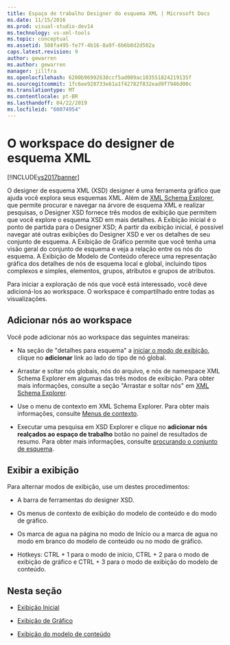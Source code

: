```yaml
---
title: Espaço de trabalho Designer do esquema XML | Microsoft Docs
ms.date: 11/15/2016
ms.prod: visual-studio-dev14
ms.technology: vs-xml-tools
ms.topic: conceptual
ms.assetid: 588fa495-fe7f-4b16-8a9f-6b6b8d2d502a
caps.latest.revision: 9
author: gewarren
ms.author: gewarren
manager: jillfra
ms.openlocfilehash: 6200b96992638ccf5ad009ac103551824219135f
ms.sourcegitcommit: 1fc6ee928733e61a1f42782f832ead9f7946d00c
ms.translationtype: MT
ms.contentlocale: pt-BR
ms.lasthandoff: 04/22/2019
ms.locfileid: "60074954"
---
```

# <a name="xml-schema-designer-workspace"></a>O workspace do designer de esquema XML
[!INCLUDE[vs2017banner](../includes/vs2017banner.md)]

O designer de esquema XML (XSD) designer é uma ferramenta gráfico que ajuda você explora seus esquemas XML. Além de [XML Schema Explorer](../xml-tools/xml-schema-explorer.md), que permite procurar e navegar na árvore de esquema XML e realizar pesquisas, o Designer XSD fornece três modos de exibição que permitem que você explore o esquema XSD em mais detalhes. A Exibição inicial é o ponto de partida para o Designer XSD; A partir da exibição inicial, é possível navegar até outras exibições do Designer XSD e ver os detalhes de seu conjunto de esquema. A Exibição de Gráfico permite que você tenha uma visão geral do conjunto de esquema e veja a relação entre os nós do esquema. A Exibição de Modelo de Conteúdo oferece uma representação gráfica dos detalhes de nós de esquema local e global, incluindo tipos complexos e simples, elementos, grupos, atributos e grupos de atributos.  
  
 Para iniciar a exploração de nós que você está interessado, você deve adicioná-los ao workspace. O workspace é compartilhado entre todas as visualizações.  
  
## <a name="adding-nodes-to-the-workspace"></a>Adicionar nós ao workspace  
 Você pode adicionar nós ao workspace das seguintes maneiras:  
  
- Na seção de "detalhes para esquema" a [iniciar o modo de exibição](../xml-tools/start-view.md), clique no **adicionar** link ao lado do tipo de nó global.  
  
- Arrastar e soltar nós globais, nós do arquivo, e nós de namespace XML Schema Explorer em algumas das três modos de exibição. Para obter mais informações, consulte a seção "Arrastar e soltar nós" em [XML Schema Explorer](../xml-tools/xml-schema-explorer.md).  
  
- Use o menu de contexto em XML Schema Explorer. Para obter mais informações, consulte [Menus de contexto](../xml-tools/context-menus-xml-schema-explorer.md).  
  
- Executar uma pesquisa em XSD Explorer e clique no **adicionar nós realçados ao espaço de trabalho** botão no painel de resultados de resumo. Para obter mais informações, consulte [procurando o conjunto de esquema](../xml-tools/searching-the-schema-set.md).  
  
## <a name="view-switching"></a>Exibir a exibição  
 Para alternar modos de exibição, use um destes procedimentos:  
  
- A barra de ferramentas do designer XSD.  
  
- Os menus de contexto de exibição do modelo de conteúdo e do modo de gráfico.  
  
- Os marca de agua na página no modo de Início ou a marca de agua no modo em branco do modelo de conteúdo ou no modo de gráfico.  
  
- Hotkeys: CTRL + 1 para o modo de início, CTRL + 2 para o modo de exibição de gráfico e CTRL + 3 para o modo de exibição do modelo de conteúdo.  
  
## <a name="in-this-section"></a>Nesta seção  
  
- [Exibição Inicial](../xml-tools/start-view.md)  
  
- [Exibição de Gráfico](../xml-tools/graph-view.md)  
  
- [Exibição do modelo de conteúdo](../xml-tools/content-model-view.md)
